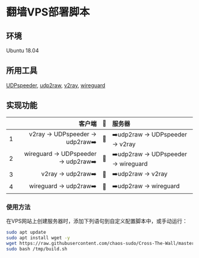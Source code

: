 # 翻墙VPS部署脚本
## 环境
Ubuntu 18.04
## 所用工具
[UDPspeeder](https://github.com/wangyu-/UDPspeeder), [udp2raw](https://github.com/wangyu-/udp2raw-tunnel), [v2ray](https://github.com/v2ray/v2ray-core), [wireguard](https://www.wireguard.com)
## 实现功能

||客户端|🧱|服务器|
|:-------------:|-------------:|:-------------:|:-------------|
|1|v2ray → UDPspeeder → udp2raw➡️| 🧱 |➡️udp2raw → UDPspeeder → v2ray|
|2|wireguard → UDPspeeder → udp2raw➡️| 🧱 |➡️udp2raw → UDPspeeder → wireguard|
|3|v2ray → udp2raw➡️| 🧱 |➡️udp2raw → v2ray|
|4|wireguard → udp2raw➡️| 🧱 |➡️udp2raw → wireguard|

### 使用方法
在VPS网站上创建服务器时，添加下列语句到自定义配置脚本中，或手动运行：
```bash
sudo apt update
sudo apt install wget -y
wget https://raw.githubusercontent.com/chaos-sudo/Cross-The-Wall/master/build.sh -O /tmp/build.sh
sudo bash /tmp/build.sh
```